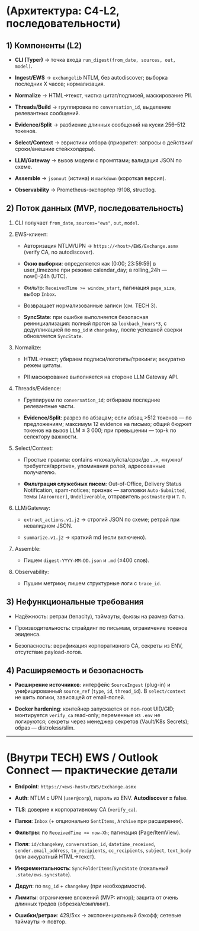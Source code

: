 # (Архитектура: C4-L2, последовательности)

## 1) Компоненты (L2)

- **CLI (Typer)** → точка входа `run_digest(from_date, sources, out, model)`.
    
- **Ingest/EWS** → `exchangelib` NTLM, без autodiscover; выборка последних X часов; нормализация.
    
- **Normalize** → HTML→текст, чистка цитат/подписей, маскирование PII.
    
- **Threads/Build** → группировка по `conversation_id`, выделение релевантных сообщений.
    
- **Evidence/Split** → разбиение длинных сообщений на куски 256–512 токенов.
    
- **Select/Context** → эвристики отбора (приоритет: запросы о действии/сроки/внешние стейкхолдеры).
    
- **LLM/Gateway** → вызов модели с промптами; валидация JSON по схеме.
    
- **Assemble** → `jsonout` (истина) и `markdown` (короткая версия).
    
- **Observability** → Prometheus-экспортер :9108, structlog.
    

## 2) Поток данных (MVP, последовательность)

1. CLI получает `from_date`, `sources="ews"`, `out`, `model`.
    
2. EWS-клиент:
    
    - Авторизация NTLM/UPN → `https://<host>/EWS/Exchange.asmx` (verify CA, no autodiscover).
        
    - **Окно выборки**: определяется как [0:00; 23:59:59] в user_timezone при режиме calendar_day; в rolling_24h — now()-24h (UTC).
        
    - Фильтр: `ReceivedTime >= window_start`, пагинация `page_size`, выбор `Inbox`.
        
    - Возвращает нормализованные записи (см. TECH 3).
        
    - **SyncState**: при ошибке выполняется безопасная реинициализация: полный прогон за `lookback_hours*3`, с дедупликацией по `msg_id` и `changekey`, после успешной сверки обновляется `SyncState`.
        
3. Normalize:
    
    - HTML→текст; убираем подписи/логотипы/трекинги; аккуратно режем цитаты.
        
    - PII маскирование выполняется на стороне LLM Gateway API.
        
4. Threads/Evidence:
    
    - Группируем по `conversation_id`; отбираем последние релевантные части.
        
    - **Evidence/Split**: разрез по абзацам; если абзац >512 токенов — по предложениям; максимум 12 evidence на письмо; общий бюджет токенов на вызов LLM ≤ 3 000; при превышении — top-k по селектору важности.
        
5. Select/Context:
    
    - Простые правила: contains «пожалуйста/срок/до …», «нужно/требуется/approve», упоминания ролей, адресованные получателю.
        
    - **Фильтрация служебных писем**: Out-of-Office, Delivery Status Notification, spam-notices; признак — заголовки `Auto-Submitted`, темы `[Автоответ]`, `Undeliverable`, отправитель `postmaster@` и т. п.
        
6. LLM/Gateway:
    
    - `extract_actions.v1.j2` → строгий JSON по схеме; ретрай при невалидном JSON.
        
    - `summarize.v1.j2` → краткий md (если включено).
        
7. Assemble:
    
    - Пишем `digest-YYYY-MM-DD.json` и `.md` (≤400 слов).
        
8. Observability:
    
    - Пушим метрики; пишем структурные логи с `trace_id`.
        

## 3) Нефункциональные требования

- Надёжность: ретраи (tenacity), таймауты, фьюзы на размер батча.
    
- Производительность: страйдинг по письмам, ограничение токенов эвиденса.
    
- Безопасность: верификация корпоративного CA, секреты из ENV, отсутствие payload-логов.

## 4) Расширяемость и безопасность

- **Расширение источников**: интерфейс `SourceIngest` (plug-in) и унифицированный `source_ref` (`type`, `id`, `thread_id`). В `select/context` не шить логики, зависящей от email-полей.
    
- **Docker hardening**: контейнер запускается от non-root UID/GID; монтируется `verify_ca` read-only; переменные из `.env` не логируются; секреты через менеджер секретов (Vault/K8s Secrets); образ — distroless/slim.
    

---

# (Внутри TECH) EWS / Outlook Connect — практические детали

- **Endpoint**: `https://<ews-host>/EWS/Exchange.asmx`
    
- **Auth**: NTLM с UPN (`user@corp`), пароль из ENV. **Autodiscover = false**.
    
- **TLS**: доверие к корпоративному CA (`verify_ca`).
    
- **Папки**: `Inbox` (+ опционально `SentItems`, `Archive` при расширении).
    
- **Фильтры**: по `ReceivedTime >= now-Xh`; пагинация (Page/ItemView).
    
- **Поля**: `id/changekey`, `conversation_id`, `datetime_received`, `sender.email_address`, `to_recipients`, `cc_recipients`, `subject`, `text_body` (или аккуратный HTML→текст).
    
- **Инкрементальность**: `SyncFolderItems`/`SyncState` (локальный `.state/ews.syncstate`).
    
- **Дедуп**: по `msg_id` + `changekey` (при необходимости).
    
- **Лимиты**: ограничение вложений (MVP: игнор); защита от очень длинных тредов (обрезка/сэмплинг).
    
- **Ошибки/ретраи**: 429/5xx → экспоненциальный бэкофф; сетевые таймауты → повтор.
    